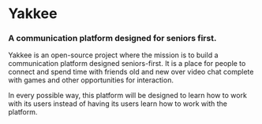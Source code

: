 # Yakkee
### A communication platform designed for seniors first. 

Yakkee is an open-source project where the mission is to build a communication platform designed seniors-first. It is a place for people to connect and spend time with friends old and new over video chat complete with games and other opportunities for interaction.
 
 In every possible way, this platform will be designed to learn how to work with its users instead of having its users learn how to work with the platform.
